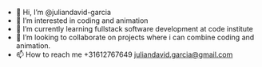 - 👋 Hi, I’m @juliandavid-garcia
- 👀 I’m interested in coding and animation
- 🌱 I’m currently learning fullstack software development at code institute
- 💞️ I’m looking to collaborate on projects where i can combine coding and animation. 
- 📫 How to reach me +31612767649 juliandavid.garcia@gmail.com

<!---
juliandavid-garcia/juliandavid-garcia is a ✨ special ✨ repository because its `README.md` (this file) appears on your GitHub profile.
You can click the Preview link to take a look at your changes.
--->
